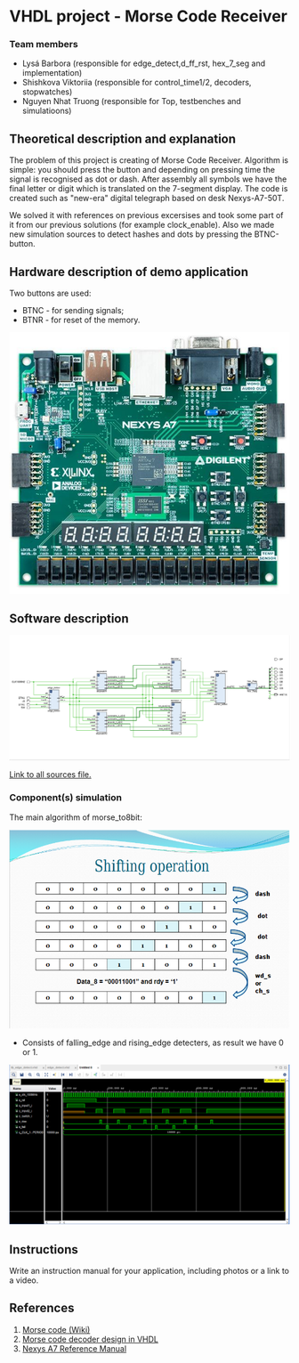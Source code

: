 # VHDL project - Morse Code Receiver

### Team members

* Lysá Barbora (responsible for edge_detect,d_ff_rst, hex_7_seg and implementation)
* Shishkova Viktoriia (responsible for control_time1/2, decoders, stopwatches)
* Nguyen Nhat Truong (responsible for Top, testbenches and simulatioons)

## Theoretical description and explanation

The problem of this project is creating of Morse Code Receiver. Algorithm is simple: you should press the button and depending on pressing time the signal is recognised as dot or dash. After assembly all symbols we have the final letter or digit which is translated on the 7-segment display. The code is created such as "new-era" digital telegraph based on desk Nexys-A7-50T. 

We solved it with references on previous excersises and took some part of it from our previous solutions (for example clock_enable). Also we made new simulation sources to detect hashes and dots by pressing the BTNC-button. 

## Hardware description of demo application

Two buttons are used: 
- BTNC - for sending signals;
- BTNR - for reset of the memory.

![nexys.png](nexys.png)


## Software description

![schema.png](schema.png)

[Link to all sources file.](projekt_vhdl/fin_projekt/projekt_1.srcs) 

### Component(s) simulation

The main algorithm of morse_to8bit:

![shifting_op.png](shifting_op.png)

* Consists of falling_edge and rising_edge detecters, as result we have 0 or 1.

![edge_sim.png](edge_sim.png)

## Instructions

Write an instruction manual for your application, including photos or a link to a video.

## References

1. [Morse code (Wiki)](https://en.wikipedia.org/wiki/Morse_code)
2. [Morse code decoder design in VHDL](https://www.researchgate.net/publication/305379385_Morse_code_decoder_design_in_VHDL_using_FPGA_Spartan_3E_development_kit)
3. [Nexys A7 Reference Manual](https://digilent.com/reference/programmable-logic/nexys-a7/reference-manual)
